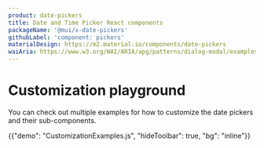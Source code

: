 ```yaml
---
product: date-pickers
title: Date and Time Picker React components
packageName: '@mui/x-date-pickers'
githubLabel: 'component: pickers'
materialDesign: https://m2.material.io/components/date-pickers
waiAria: https://www.w3.org/WAI/ARIA/apg/patterns/dialog-modal/examples/datepicker-dialog/
---
```


# Customization playground

<p class="description">You can check out multiple examples for how to customize the date pickers and their sub-components.</p>

{{"demo": "CustomizationExamples.js", "hideToolbar": true, "bg": "inline"}}
